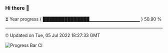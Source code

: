 ### Hi there 👋

⏳ Year progress { ███████████████▁▁▁▁▁▁▁▁▁▁▁▁▁▁▁ } 50.90 %

---

⏰ Updated on Tue, 05 Jul 2022 18:27:33 GMT

![Progress Bar CI](https://github.com/ZhaoGui/ZhaoGui/workflows/Progress%20Bar%20CI/badge.svg)
